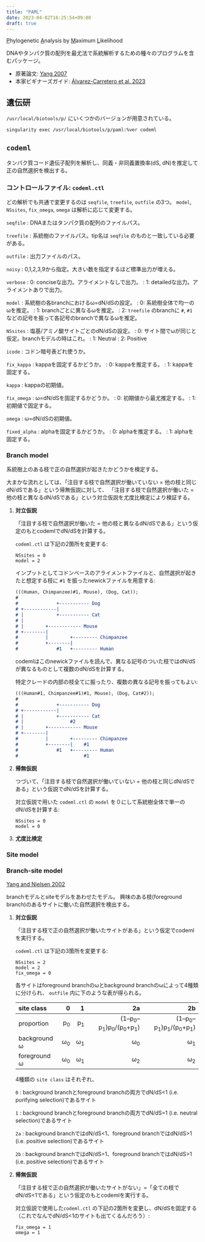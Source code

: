 ```yaml
---
title: "PAML"
date: 2023-04-02T16:25:54+09:00
draft: true
---
```


<u>P</u>hylogenetic <u>A</u>nalysis by <u>M</u>aximum <u>L</u>ikelihood

DNAやタンパク質の配列を最尤法で系統解析するための種々のプログラムを含むパッケージ。

- 原著論文: [Yang 2007](https://doi.org/10.1093/molbev/msm088)
- 本家ビギナーズガイド: [Álvarez-Carretero et al. 2023](https://doi.org/10.1093/molbev/msad041)


## 遺伝研

`/usr/local/biotools/p/` にいくつかのバージョンが用意されている。

```sh
singularity exec /usr/local/biotools/p/paml:%ver codeml
```

## `codeml`

タンパク質コード遺伝子配列を解析し、同義・非同義置換率(dS, dN)を推定して正の自然選択を検出する。

### コントロールファイル: `codeml.ctl`

どの解析でも共通で変更するのは `seqfile`, `treefile`, `outfile` の3つ。
`model`, `NSsites`, `fix_omega`, `omega` は解析に応じて変更する。

`seqfile`
:	DNAまたはタンパク質の配列のファイルパス。

`treefile`
:	系統樹のファイルパス。tip名は `seqfile` のものと一致している必要がある。

`outfile`
:	出力ファイルのパス。

`noisy`
:	0,1,2,3,9から指定。大きい数を指定するほど標準出力が増える。

`verbose`
:	0: conciseな出力。アライメントなしで出力。
:	1: detailedな出力。アライメントありで出力。

`model`
:	系統樹の各branchにおけるω=dN/dSの設定。
:	0: 系統樹全体で均一のωを推定。
:	1: branchごとに異なるωを推定。
:	2: `treefile` のbranchに `#`, `#1` などの記号を振って各記号のbranchで異なるωを推定。

`NSsites`
:	塩基/アミノ酸サイトごとのdN/dSの設定。
:	0: サイト間でωが同じと仮定。branchモデルの時はこれ。
:	1: Neutral
:	2: Positive

`icode`
:	コドン暗号表どれ使うか。

`fix_kappa`
: kappaを固定するかどうか。
:	0: kappaを推定する。
: 1: kappaを固定する。

`kappa`
:	kappaの初期値。

`fix_omega`
:	ω=dN/dSを固定するかどうか。
:	0: 初期値から最尤推定する。
:	1: 初期値で固定する。

`omega`
:	ω=dN/dSの初期値。

`fixed_alpha`
: alphaを固定するかどうか。
:	0: alphaを推定する。
: 1: alphaを固定する。


### Branch model

系統樹上のある枝で正の自然選択が起きたかどうかを検定する。

大まかな流れとしては、「注目する枝で自然選択が働いていない = 他の枝と同じdN/dSである」という帰無仮説に対して、
「注目する枝で自然選択が働いた = 他の枝と異なるdN/dSである」という対立仮説を尤度比検定により検証する。

1. **対立仮説**

   「注目する枝で自然選択が働いた = 他の枝と異なるdN/dSである」という仮定のもとcodemlでdN/dSを計算する。

   `codeml.ctl` は下記の2箇所を変更する:

   ```ctl
   NSsites = 0
   model = 2
   ```

   インプットとしてコドンベースのアライメントファイルと、自然選択が起きたと想定する枝に `#1` を振ったnewickファイルを用意する:

   ```md
   (((Human, Chimpanzee)#1, Mouse), (Dog, Cat));
   #
   #              +----------- Dog
   # +------------|
   # |            +----------- Cat
   # |
   # |        +------------ Mouse
   # +--------|
   #          |        +--------- Chimpanzee
   #          +--------|
   #              #1   +--------- Human
   ```

   codemlはこのnewickファイルを読んで、異なる記号のついた枝ではdN/dSが異なるものとして複数のdN/dSを計算する。

   特定クレードの内部の枝全てに振ったり、複数の異なる記号を振ってもよい:

   ```md
   (((Human#1, Chimpanzee#1)#1, Mouse), (Dog, Cat#2));
   #
   #              +----------- Dog
   # +------------|
   # |            +----------- Cat
   # |                 #2
   # |        +------------ Mouse
   # +--------|
   #          |        +--------- Chimpanzee
   #          +--------|    #1
   #              #1   +--------- Human
   #                        #1
   ```

1. **帰無仮説**

   つづいて、「注目する枝で自然選択が働いていない = 他の枝と同じdN/dSである」という仮説でdN/dSを計算する。

   対立仮説で用いた `codeml.ctl` の `model` を０にして系統樹全体で単一のdN/dSを計算する:

   ```ctl
   NSsites = 0
   model = 0
   ```

3. **尤度比検定**

### Site model

### Branch-site model

[Yang and Nielsen 2002](https://doi.org/10.1093/oxfordjournals.molbev.a004148)

branchモデルとsiteモデルをあわせたモデル。
興味のある枝(foreground branch)のあるサイトに働いた自然選択を検出する。

1. **対立仮説**

   「注目する枝で正の自然選択が働いたサイトがある」という仮定でcodemlを実行する。

   `codeml.ctl` は下記の3箇所を変更する:

   ```ctl
   NSsites = 2
   model = 2
   fix_omega = 0
   ```

   各サイトはforeground branchのωとbackground branchのωによって4種類に分けられ、
   `outfile` 内に下のような表が得られる。

   |site class|0|1|2a|2b|
   |:---|---:|---:|---:|---:|
   |proportion|p<sub>0</sub>|p<sub>1</sub>|(1–p<sub>0</sub>–p<sub>1</sub>)p<sub>0</sub>/(p<sub>0</sub>+p<sub>1</sub>)|(1–p<sub>0</sub>–p<sub>1</sub>)p<sub>1</sub>/(p<sub>0</sub>+p<sub>1</sub>)|
   |background ω|ω<sub>0</sub>|ω<sub>1</sub>|ω<sub>0</sub>|ω<sub>1</sub>|
   |foreground ω|ω<sub>0</sub>|ω<sub>1</sub>|ω<sub>2</sub>|ω<sub>2</sub>|

   4種類の `site class` はそれぞれ、

   `0`
   :  background branchとforeground branchの両方でdN/dS<1 (i.e. purifying selection)であるサイト

   `1`
   :  background branchとforeground branchの両方でdN/dS=1 (i.e. neutral selection)であるサイト

   `2a`
   :  background branchではdN/dS<1、foreground branchではdN/dS>1 (i.e. positive selection)であるサイト

   `2b`
   :  background branchではdN/dS=1、foreground branchではdN/dS>1 (i.e. positive selection)であるサイト

2. **帰無仮説**

   「注目する枝で正の自然選択が働いたサイトがない」=「全ての枝でdN/dS<1である」という仮定のもとcodemlを実行する。

   対立仮説で使用した`codeml.ctl` の下記の2箇所を変更し、dN/dSを固定する（これでなんでdN/dS<1のサイトも出てくるんだろう）:

   ```ctl
   fix_omega = 1
   omega = 1
   ```
